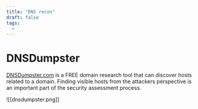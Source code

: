 ```yaml
---
title: "DNS recon"
draft: false
tags:
  - 
---
```

# DNSDumpster

[DNSDumpster.com](https://dnsdumpster.com/) is a FREE domain research tool that can discover hosts related to a domain. Finding visible hosts from the attackers perspective is an important part of the security assessment process.

![[dnsdumpster.png]]